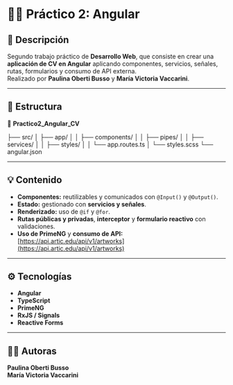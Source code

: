 # 🧑‍💻 Práctico 2: Angular

## 📘 Descripción

Segundo trabajo práctico de **Desarrollo Web**, que consiste en crear una **aplicación de CV en Angular** aplicando componentes, servicios, señales, rutas, formularios y consumo de API externa.  
Realizado por **Paulina Oberti Busso** y **María Victoria Vaccarini**.

---

## 🧱 Estructura

📂 **Practico2_Angular_CV**

├── src/
│ ├── app/
│ │ ├── components/
│ │ ├── pipes/
│ │ ├── services/
│ │ ├── styles/
│ │ └── app.routes.ts
│ └── styles.scss
└── angular.json


---

## 💡 Contenido

- **Componentes:** reutilizables y comunicados con `@Input()` y `@Output()`.  
- **Estado:** gestionado con **servicios y señales**.  
- **Renderizado:** uso de `@if` y `@for`.  
- **Rutas públicas y privadas**, **interceptor** y **formulario reactivo** con validaciones.  
- **Uso de PrimeNG** y **consumo de API:**  
  [https://api.artic.edu/api/v1/artworks](https://api.artic.edu/api/v1/artworks)

---

## ⚙️ Tecnologías

- **Angular**  
- **TypeScript**  
- **PrimeNG**  
- **RxJS / Signals**  
- **Reactive Forms**

---

## 👩‍🎓 Autoras

**Paulina Oberti Busso**  
**María Victoria Vaccarini**

